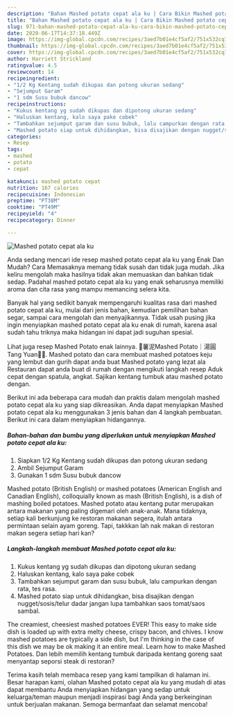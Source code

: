 ```yaml
---
description: "Bahan Mashed potato cepat ala ku | Cara Bikin Mashed potato cepat ala ku Yang Lezat"
title: "Bahan Mashed potato cepat ala ku | Cara Bikin Mashed potato cepat ala ku Yang Lezat"
slug: 971-bahan-mashed-potato-cepat-ala-ku-cara-bikin-mashed-potato-cepat-ala-ku-yang-lezat
date: 2020-06-17T14:37:18.449Z
image: https://img-global.cpcdn.com/recipes/3aed7b01e4cf5af2/751x532cq70/mashed-potato-cepat-ala-ku-foto-resep-utama.jpg
thumbnail: https://img-global.cpcdn.com/recipes/3aed7b01e4cf5af2/751x532cq70/mashed-potato-cepat-ala-ku-foto-resep-utama.jpg
cover: https://img-global.cpcdn.com/recipes/3aed7b01e4cf5af2/751x532cq70/mashed-potato-cepat-ala-ku-foto-resep-utama.jpg
author: Harriett Strickland
ratingvalue: 4.5
reviewcount: 14
recipeingredient:
- "1/2 Kg Kentang sudah dikupas dan potong ukuran sedang"
- "Sejumput Garam"
- "1 sdm Susu bubuk dancow"
recipeinstructions:
- "Kukus kentang yg sudah dikupas dan dipotong ukuran sedang"
- "Haluskan kentang, kalo saya pake cobek"
- "Tambahkan sejumput garam dan susu bubuk, lalu campurkan dengan rata, tes rasa."
- "Mashed potato siap untuk dihidangkan, bisa disajikan dengan nugget/sosis/telur dadar jangan lupa tambahkan saos tomat/saos sambal."
categories:
- Resep
tags:
- mashed
- potato
- cepat

katakunci: mashed potato cepat 
nutrition: 167 calories
recipecuisine: Indonesian
preptime: "PT38M"
cooktime: "PT49M"
recipeyield: "4"
recipecategory: Dinner

---
```



![Mashed potato cepat ala ku](https://img-global.cpcdn.com/recipes/3aed7b01e4cf5af2/751x532cq70/mashed-potato-cepat-ala-ku-foto-resep-utama.jpg)

Anda sedang mencari ide resep mashed potato cepat ala ku yang Enak Dan Mudah? Cara Memasaknya memang tidak susah dan tidak juga mudah. Jika keliru mengolah maka hasilnya tidak akan memuaskan dan bahkan tidak sedap. Padahal mashed potato cepat ala ku yang enak seharusnya memiliki aroma dan cita rasa yang mampu memancing selera kita.

Banyak hal yang sedikit banyak mempengaruhi kualitas rasa dari mashed potato cepat ala ku, mulai dari jenis bahan, kemudian pemilihan bahan segar, sampai cara mengolah dan menyajikannya. Tidak usah pusing jika ingin menyiapkan mashed potato cepat ala ku enak di rumah, karena asal sudah tahu triknya maka hidangan ini dapat jadi suguhan spesial.

Lihat juga resep Mashed Potato enak lainnya. 💛薯泥Mashed Potato｜湯圓Tang Yuan🐹💕. Mashed potato dan cara membuat mashed potatoes keju yang lembut dan gurih dapat anda buat Mashed potato yang lezat ala Restauran dapat anda buat di rumah dengan mengikuti langkah resep Aduk cepat dengan spatula, angkat. Sajikan kentang tumbuk atau mashed potato dengan.


Berikut ini ada beberapa cara mudah dan praktis dalam mengolah mashed potato cepat ala ku yang siap dikreasikan. Anda dapat menyiapkan Mashed potato cepat ala ku menggunakan 3 jenis bahan dan 4 langkah pembuatan. Berikut ini cara dalam menyiapkan hidangannya.

<!--inarticleads1-->

##### Bahan-bahan dan bumbu yang diperlukan untuk menyiapkan Mashed potato cepat ala ku:

1. Siapkan 1/2 Kg Kentang sudah dikupas dan potong ukuran sedang
1. Ambil Sejumput Garam
1. Gunakan 1 sdm Susu bubuk dancow


Mashed potato (British English) or mashed potatoes (American English and Canadian English), colloquially known as mash (British English), is a dish of mashing boiled potatoes. Mashed potato atau kentang putar merupakan antara makanan yang paling digemari oleh anak-anak. Mana tidaknya, setiap kali berkunjung ke restoran makanan segera, itulah antara permintaan selain ayam goreng. Tapi, takkkan lah nak makan di restoran makan segera setiap hari kan? 

<!--inarticleads2-->

##### Langkah-langkah membuat Mashed potato cepat ala ku:

1. Kukus kentang yg sudah dikupas dan dipotong ukuran sedang
1. Haluskan kentang, kalo saya pake cobek
1. Tambahkan sejumput garam dan susu bubuk, lalu campurkan dengan rata, tes rasa.
1. Mashed potato siap untuk dihidangkan, bisa disajikan dengan nugget/sosis/telur dadar jangan lupa tambahkan saos tomat/saos sambal.


The creamiest, cheesiest mashed potatoes EVER! This easy to make side dish is loaded up with extra melty cheese, crispy bacon, and chives. I know mashed potatoes are typically a side dish, but I&#39;m thinking in the case of this dish we may be ok making it an entire meal. Learn how to make Mashed Potatoes. Dan lebih memilih kentang tumbuk daripada kentang goreng saat menyantap seporsi steak di restoran? 

Terima kasih telah membaca resep yang kami tampilkan di halaman ini. Besar harapan kami, olahan Mashed potato cepat ala ku yang mudah di atas dapat membantu Anda menyiapkan hidangan yang sedap untuk keluarga/teman maupun menjadi inspirasi bagi Anda yang berkeinginan untuk berjualan makanan. Semoga bermanfaat dan selamat mencoba!
